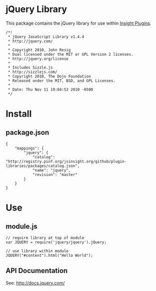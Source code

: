 jQuery Library
==============

This package contains the jQuery library for use within [Insight Plugins](https://github.com/insight/sandboxed-ui-plugins/).

    /*!
     * jQuery JavaScript Library v1.4.4
     * http://jquery.com/
     *
     * Copyright 2010, John Resig
     * Dual licensed under the MIT or GPL Version 2 licenses.
     * http://jquery.org/license
     *
     * Includes Sizzle.js
     * http://sizzlejs.com/
     * Copyright 2010, The Dojo Foundation
     * Released under the MIT, BSD, and GPL Licenses.
     *
     * Date: Thu Nov 11 19:04:53 2010 -0500
     */

Install
=======

package.json
------------

    {
        "mappings": {
            "jquery": {
                "catalog": "http://registry.pinf.org/jsinsight.org/github/plugin-libraries/packages/catalog.json",
                "name": "jquery",
                "revision": "master"
            }
        }
    }

Use
===

module.js
---------

    // require library at top of module
    var JQUERY = require('jquery/jquery').jQuery;

    // use library within module
    JQUERY("#content").html("Hello World");

API Documentation
-----------------

See: http://docs.jquery.com/
